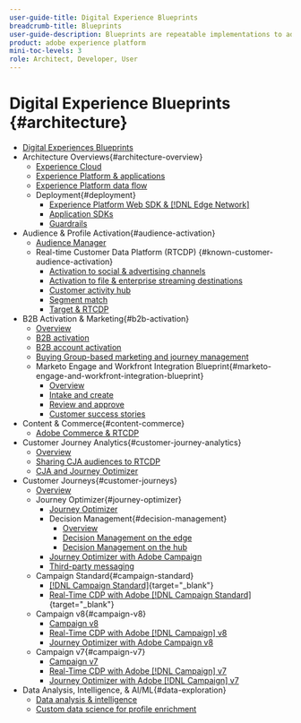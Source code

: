 ```yaml
---
user-guide-title: Digital Experience Blueprints
breadcrumb-title: Blueprints 
user-guide-description: Blueprints are repeatable implementations to address established business problems and contain architecture diagrams, technical considerations, and relevant documentation links.
product: adobe experience platform
mini-toc-levels: 3
role: Architect, Developer, User
---
```


# Digital Experience Blueprints {#architecture}

+ [Digital Experiences Blueprints](/help/blueprints/overview.md)
+ Architecture Overviews{#architecture-overview}
  + [Experience Cloud](/help/blueprints/experience-platform/experience-cloud.md)
  + [Experience Platform & applications](/help/blueprints/experience-platform/platform-applications.md)
  + [Experience Platform data flow](/help/blueprints/experience-platform/platform-data-flow.md)
  + Deployment{#deployment}
    + [Experience Platform Web SDK & [!DNL Edge Network]](/help/blueprints/experience-platform/deployment/websdk.md)
    + [Application SDKs](/help/blueprints/experience-platform/deployment/appsdk.md)
    + [Guardrails](/help/blueprints/experience-platform/deployment/guardrails.md)
+ Audience & Profile Activation{#audience-activation}
  + [Audience Manager](/help/blueprints/audience-activation/AAM.md)
  + Real-time Customer Data Platform (RTCDP) {#known-customer-audience-activation}
    + [Activation to social & advertising channels](/help/blueprints/audience-activation/advertising-activation.md)
    + [Activation to file & enterprise streaming destinations](/help/blueprints/audience-activation/enterprise-destinations.md)
    + [Customer activity hub](/help/blueprints/audience-activation/customer-activity.md)
    + [Segment match](/help/blueprints/audience-activation/segment-match.md)
    + [Target & RTCDP](/help/blueprints/audience-activation/RTCDP-Target.md)
+ B2B Activation & Marketing{#b2b-activation}
  + [Overview](/help/blueprints/b2b/overview.md)
  + [B2B activation](/help/blueprints/b2b/b2bactivation.md)
  + [B2B account activation](/help/blueprints/b2b/b2b-account-activation.md)
  + [Buying Group-based marketing and journey management](/help/blueprints/b2b/b2b-buying-group-journeys.md)
  + Marketo Engage and Workfront Integration Blueprint{#marketo-engage-and-workfront-integration-blueprint}
    + [Overview](/help/blueprints/b2b/marketo-engage-and-workfront-integration-blueprint/overview.md)
    + [Intake and create](/help/blueprints/b2b/marketo-engage-and-workfront-integration-blueprint/intake-and-create.md)
    + [Review and approve](/help/blueprints/b2b/marketo-engage-and-workfront-integration-blueprint/review-and-approve-blueprint.md)
    + [Customer success stories](/help/blueprints/b2b/marketo-engage-and-workfront-integration-blueprint/customer-success-stories.md)
+ Content & Commerce{#content-commerce}
  + [Adobe Commerce & RTCDP](/help/blueprints/content-commerce/commerce/commerce-rtcdp.md)
+ Customer Journey Analytics{#customer-journey-analytics}
  + [Overview](/help/blueprints/customer-journey-analytics/overview.md)
  + [Sharing CJA audiences to RTCDP](/help/blueprints/customer-journey-analytics/cja-rtcdp.md)
  + [CJA and Journey Optimizer](/help/blueprints/customer-journey-analytics/cja-ajo.md)
+ Customer Journeys{#customer-journeys}
  + [Overview](/help/blueprints/customer-journeys/overview.md)
  + Journey Optimizer{#journey-optimizer}
    + [Journey Optimizer](/help/blueprints/customer-journeys/journey-optimizer.md)
    + Decision Management{#decision-management}
      + [Overview](/help/blueprints/customer-journeys/decision_management/decision-management-overview.md)
      + [Decision Management on the edge](/help/blueprints/customer-journeys/decision_management/decision-management-edge.md)
      + [Decision Management on the hub](/help/blueprints/customer-journeys/decision_management/decision-management-hub.md)  
    + [Journey Optimizer with Adobe Campaign](/help/blueprints/customer-journeys/ajo-and-campaign.md)
    + [Third-party messaging](/help/blueprints/customer-journeys/3rd-party-messaging.md)
  + Campaign Standard{#campaign-standard}
    + [[!DNL Campaign Standard]](https://experienceleague.adobe.com/docs/campaign-standard.html){target="_blank"}
    + [Real-Time CDP with Adobe [!DNL Campaign Standard]](https://experienceleague.adobe.com/docs/campaign-standard/using/integrating-with-adobe-cloud/adobe-experience-platform/aep-sources-destinations/get-started-sources-destinations.html){target="_blank"}
  + Campaign v8{#campaign-v8}
    + [Campaign v8](/help/blueprints/customer-journeys/campaign-v8.md)
    + [Real-Time CDP with Adobe [!DNL Campaign] v8](/help/blueprints/customer-journeys/rtcdp-and-campaign-v8.md)
    + [Journey Optimizer with Adobe Campaign v8](/help/blueprints/customer-journeys/ajo-and-campaign-v8.md)
  + Campaign v7{#campaign-v7}
    + [Campaign v7](/help/blueprints/customer-journeys/campaign-v7.md)
    + [Real-Time CDP with Adobe [!DNL Campaign] v7](/help/blueprints/customer-journeys/rtcdp-and-campaign.md)
    + [Journey Optimizer with Adobe [!DNL Campaign] v7](/help/blueprints/customer-journeys/ajo-and-campaign-v7.md)
+ Data Analysis, Intelligence, & AI/ML{#data-exploration}
  + [Data analysis & intelligence](/help/blueprints/data-insights/analysis.md)
  + [Custom data science for profile enrichment](/help/blueprints/data-insights/data-science.md)
